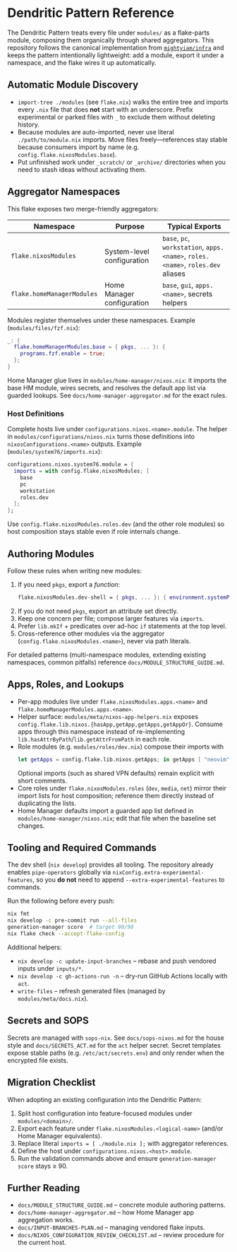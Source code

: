 # Dendritic Pattern Reference

The Dendritic Pattern treats every file under `modules/` as a flake-parts module, composing them organically through shared aggregators. This repository follows the canonical implementation from [`mightyiam/infra`](https://github.com/mightyiam/infra) and keeps the pattern intentionally lightweight: add a module, export it under a namespace, and the flake wires it up automatically.

## Automatic Module Discovery

- `import-tree ./modules` (see `flake.nix`) walks the entire tree and imports every `.nix` file that does **not** start with an underscore. Prefix experimental or parked files with `_` to exclude them without deleting history.
- Because modules are auto-imported, never use literal `./path/to/module.nix` imports. Move files freely—references stay stable because consumers import by name (e.g. `config.flake.nixosModules.base`).
- Put unfinished work under `_scratch/` or `_archive/` directories when you need to stash ideas without activating them.

## Aggregator Namespaces

This flake exposes two merge-friendly aggregators:

| Namespace                  | Purpose                    | Typical Exports                                                                  |
| -------------------------- | -------------------------- | -------------------------------------------------------------------------------- |
| `flake.nixosModules`       | System-level configuration | `base`, `pc`, `workstation`, `apps.<name>`, `roles.<name>`, `roles.dev` aliases |
| `flake.homeManagerModules` | Home Manager configuration | `base`, `gui`, `apps.<name>`, secrets helpers                                    |

Modules register themselves under these namespaces. Example (`modules/files/fzf.nix`):

```nix
_: {
  flake.homeManagerModules.base = { pkgs, ... }: {
    programs.fzf.enable = true;
  };
}
```

Home Manager glue lives in `modules/home-manager/nixos.nix`: it imports the base HM module, wires secrets, and resolves the default app list via guarded lookups. See `docs/home-manager-aggregator.md` for the exact rules.

### Host Definitions

Complete hosts live under `configurations.nixos.<name>.module`. The helper in `modules/configurations/nixos.nix` turns those definitions into `nixosConfigurations.<name>` outputs. Example (`modules/system76/imports.nix`):

```nix
configurations.nixos.system76.module = {
  imports = with config.flake.nixosModules; [
    base
    pc
    workstation
    roles.dev
  ];
};
```

Use `config.flake.nixosModules.roles.dev` (and the other role modules) so host composition stays stable even if role internals change.

## Authoring Modules

Follow these rules when writing new modules:

1. If you need `pkgs`, export a _function_:
   ```nix
   flake.nixosModules.dev-shell = { pkgs, ... }: { environment.systemPackages = with pkgs; [ jq yq ]; };
   ```
2. If you do not need `pkgs`, export an attribute set directly.
3. Keep one concern per file; compose larger features via `imports`.
4. Prefer `lib.mkIf` + predicates over ad-hoc `if` statements at the top level.
5. Cross-reference other modules via the aggregator (`config.flake.nixosModules.<name>`), never via path literals.

For detailed patterns (multi-namespace modules, extending existing namespaces, common pitfalls) reference `docs/MODULE_STRUCTURE_GUIDE.md`.

## Apps, Roles, and Lookups

- Per-app modules live under `flake.nixosModules.apps.<name>` and `flake.homeManagerModules.apps.<name>`.
- Helper surface: `modules/meta/nixos-app-helpers.nix` exposes `config.flake.lib.nixos.{hasApp,getApp,getApps,getAppOr}`. Consume apps through this namespace instead of re-implementing `lib.hasAttrByPath`/`lib.getAttrFromPath` in each role.
- Role modules (e.g. `modules/roles/dev.nix`) compose their imports with
  ```nix
  let getApps = config.flake.lib.nixos.getApps; in getApps [ "neovim" "httpie" ]
  ```
  Optional imports (such as shared VPN defaults) remain explicit with short comments.
- Core roles under `flake.nixosModules.roles` (`dev`, `media`, `net`) mirror their import lists for host composition; reference them directly instead of duplicating the lists.
- Home Manager defaults import a guarded app list defined in `modules/home-manager/nixos.nix`; edit that file when the baseline set changes.

## Tooling and Required Commands

The dev shell (`nix develop`) provides all tooling. The repository already enables `pipe-operators` globally via `nixConfig.extra-experimental-features`, so you **do not** need to append `--extra-experimental-features` to commands.

Run the following before every push:

```bash
nix fmt
nix develop -c pre-commit run --all-files
generation-manager score  # target 90/90
nix flake check --accept-flake-config
```

Additional helpers:

- `nix develop -c update-input-branches` – rebase and push vendored inputs under `inputs/*`.
- `nix develop -c gh-actions-run -n` – dry-run GitHub Actions locally with `act`.
- `write-files` – refresh generated files (managed by `modules/meta/docs.nix`).

## Secrets and SOPS

Secrets are managed with `sops-nix`. See `docs/sops-nixos.md` for the house style and `docs/SECRETS_ACT.md` for the `act` helper secret. Secret templates expose stable paths (e.g. `/etc/act/secrets.env`) and only render when the encrypted file exists.

## Migration Checklist

When adopting an existing configuration into the Dendritic Pattern:

1. Split host configuration into feature-focused modules under `modules/<domain>/`.
2. Export each feature under `flake.nixosModules.<logical-name>` (and/or Home Manager equivalents).
3. Replace literal `imports = [ ./module.nix ];` with aggregator references.
4. Define the host under `configurations.nixos.<host>.module`.
5. Run the validation commands above and ensure `generation-manager score` stays ≥ 90.

## Further Reading

- `docs/MODULE_STRUCTURE_GUIDE.md` – concrete module authoring patterns.
- `docs/home-manager-aggregator.md` – how Home Manager app aggregation works.
- `docs/INPUT-BRANCHES-PLAN.md` – managing vendored flake inputs.
- `docs/NIXOS_CONFIGURATION_REVIEW_CHECKLIST.md` – review procedure for the current host.

